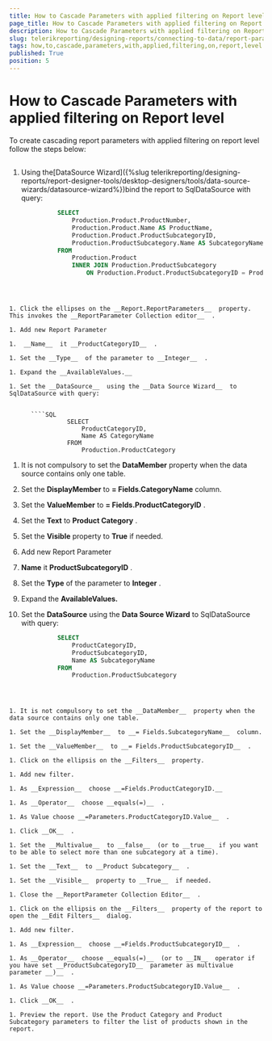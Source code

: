 ```yaml
---
title: How to Cascade Parameters with applied filtering on Report level
page_title: How to Cascade Parameters with applied filtering on Report level | for Telerik Reporting Documentation
description: How to Cascade Parameters with applied filtering on Report level
slug: telerikreporting/designing-reports/connecting-to-data/report-parameters/how-to-cascade-parameters-with-applied-filtering-on-report-level
tags: how,to,cascade,parameters,with,applied,filtering,on,report,level
published: True
position: 5
---
```


# How to Cascade Parameters with applied filtering on Report level



To create cascading report parameters with applied filtering on report level follow the steps below:    	

## 

1. Using the[DataSource Wizard]({%slug telerikreporting/designing-reports/report-designer-tools/desktop-designers/tools/data-source-wizards/datasource-wizard%})bind the report to SqlDataSource with query:

	
      ````SQL
				SELECT
					Production.Product.ProductNumber,
					Production.Product.Name AS ProductName,
					Production.Product.ProductSubcategoryID,
					Production.ProductSubcategory.Name AS SubcategoryName
				FROM
					Production.Product
					INNER JOIN Production.ProductSubcategory
						ON Production.Product.ProductSubcategoryID = Production.ProductSubcategory.ProductSubcategoryID
````



1. Click the ellipses on the __Report.ReportParameters__  property. This invokes the __ReportParameter Collection editor__  .

1. Add new Report Parameter

1.  __Name__  it __ProductCategoryID__  .

1. Set the __Type__  of the parameter to __Integer__  .

1. Expand the __AvailableValues.__  

1. Set the __DataSource__  using the __Data Source Wizard__  to SqlDataSource with query:

	
      ````SQL
				SELECT
					ProductCategoryID,
					Name AS CategoryName
				FROM
					Production.ProductCategory
````



1. It is not compulsory to set the __DataMember__  property when the data source contains only one table.

1. Set the __DisplayMember__  to __= Fields.CategoryName__  column.

1. Set the __ValueMember__  to __= Fields.ProductCategoryID__  .

1. Set the __Text__  to __Product Category__  .

1. Set the __Visible__  property to __True__  if needed.

1. Add new Report Parameter

1.  __Name__  it __ProductSubcategoryID__  .

1. Set the __Type__  of the parameter to __Integer__  .

1. Expand the __AvailableValues.__  

1. Set the __DataSource__  using the __Data Source Wizard__  to SqlDataSource with query:

	
      ````SQL
				SELECT
					ProductCategoryID,
					ProductSubcategoryID,
					Name AS SubcategoryName
				FROM
					Production.ProductSubcategory
````



1. It is not compulsory to set the __DataMember__  property when the data source contains only one table.

1. Set the __DisplayMember__  to __= Fields.SubcategoryName__  column.

1. Set the __ValueMember__  to __= Fields.ProductSubcategoryID__  .

1. Click on the ellipsis on the __Filters__  property.

1. Add new filter.

1. As __Expression__  choose __=Fields.ProductCategoryID.__  

1. As __Operator__  choose __equals(=)__  .

1. As Value choose __=Parameters.ProductCategoryID.Value__  .

1. Click __OK__  .

1. Set the __Multivalue__  to __false__  (or to __true__  if you want to be able to select more than one subcategory at a time).

1. Set the __Text__  to __Product Subcategory__  .

1. Set the __Visible__  property to __True__  if needed.

1. Close the __ReportParameter Collection Editor__  .

1. Click on the ellipsis on the __Filters__  property of the report to open the __Edit Filters__  dialog.

1. Add new filter.

1. As __Expression__  choose __=Fields.ProductSubcategoryID__  .

1. As __Operator__  choose __equals(=)__  (or to __IN__  operator if you have set __ProductSubcategoryID__  parameter as multivalue parameter __)__  .

1. As Value choose __=Parameters.ProductSubcategoryID.Value__  .

1. Click __OK__  .

1. Preview the report. Use the Product Category and Product Subcategory parameters to filter the list of products shown in the report.
